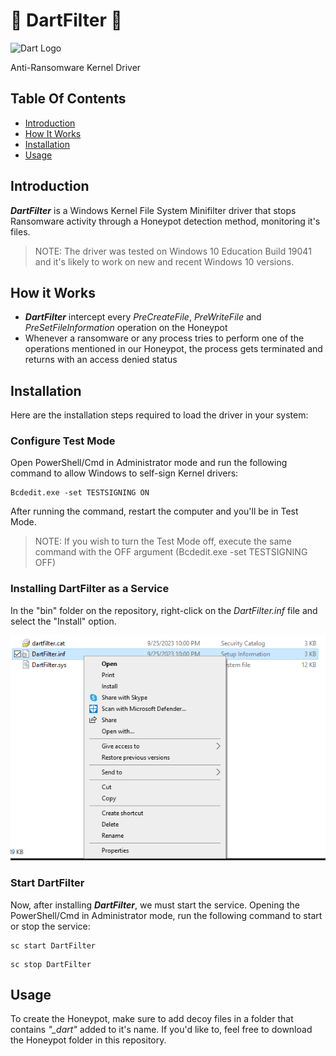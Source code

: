 # 🎯 DartFilter 🎯

![Dart Logo](.images/DartLogo.png)

Anti-Ransomware Kernel Driver

## Table Of Contents

- [Introduction](#introduction)
- [How It Works](#how-it-works)
- [Installation](#installation)
- [Usage](#usage)

## Introduction

***DartFilter*** is a Windows Kernel File System Minifilter driver that stops Ransomware activity through a Honeypot detection method, monitoring it's files.

> NOTE: The driver was tested on Windows 10 Education Build 19041 and it's likely to work on new and recent Windows 10 versions.

## How it Works

* ***DartFilter*** intercept every _PreCreateFile_, _PreWriteFile_ and _PreSetFileInformation_ operation on the Honeypot
* Whenever a ransomware or any process tries to perform one of the operations mentioned in our Honeypot, the process gets terminated and returns with an access denied status

## Installation

Here are the installation steps required to load the driver in your system:

### Configure Test Mode

Open PowerShell/Cmd in Administrator mode and run the following command to allow Windows to self-sign Kernel drivers:

```
Bcdedit.exe -set TESTSIGNING ON
```

After running the command, restart the computer and you'll be in Test Mode.

> NOTE: If you wish to turn the Test Mode off, execute the same command with the OFF argument (Bcdedit.exe -set TESTSIGNING OFF)

### Installing DartFilter as a Service

In the "bin" folder on the repository, right-click on the _DartFilter.inf_ file and select the "Install" option.

![Installing the driver with .inf file](./images/infinstall.png)

### Start DartFilter

Now, after installing ***DartFilter***, we must start the service. Opening the PowerShell/Cmd in Administrator mode, run the following command to start or stop the service:

```
sc start DartFilter
```

```
sc stop DartFilter
```

## Usage

To create the Honeypot, make sure to add decoy files in a folder that contains *"_dart"* added to it's name. If you'd like to, feel free to download the Honeypot folder in this repository.
